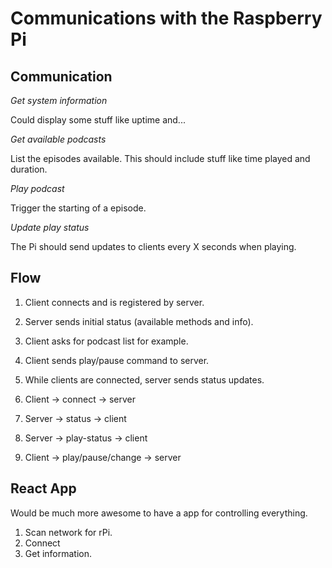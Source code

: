 # Communications with the Raspberry Pi

## Communication

*Get system information*

Could display some stuff like uptime and...

*Get available podcasts*

List the episodes available. This should include stuff like time played and duration.

*Play podcast*

Trigger the starting of a episode.

*Update play status*

The Pi should send updates to clients every X seconds when playing.

## Flow

1. Client connects and is registered by server.
2. Server sends initial status (available methods and info).
3. Client asks for podcast list for example.
4. Client sends play/pause command to server.
5. While clients are connected, server sends status updates.

1. Client -> connect -> server
2. Server -> status -> client
3. Server -> play-status -> client
4. Client -> play/pause/change -> server


## React App

Would be much more awesome to have a app for controlling everything.

1. Scan network for rPi.
2. Connect
3. Get information.
